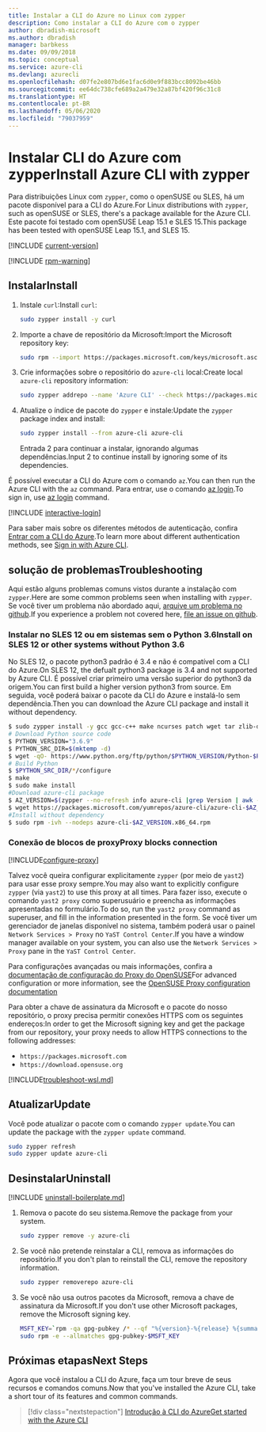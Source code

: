 ```yaml
---
title: Instalar a CLI do Azure no Linux com zypper
description: Como instalar a CLI do Azure com o zypper
author: dbradish-microsoft
ms.author: dbradish
manager: barbkess
ms.date: 09/09/2018
ms.topic: conceptual
ms.service: azure-cli
ms.devlang: azurecli
ms.openlocfilehash: d07fe2e807bd6e1fac6d0e9f883bcc8092be46bb
ms.sourcegitcommit: ee64dc738cfe689a2a479e32a87bf420f96c31c8
ms.translationtype: HT
ms.contentlocale: pt-BR
ms.lasthandoff: 05/06/2020
ms.locfileid: "79037959"
---
```

# <a name="install-azure-cli-with-zypper"></a><span data-ttu-id="13079-103">Instalar CLI do Azure com zypper</span><span class="sxs-lookup"><span data-stu-id="13079-103">Install Azure CLI with zypper</span></span>

<span data-ttu-id="13079-104">Para distribuições Linux com `zypper`, como o openSUSE ou SLES, há um pacote disponível para a CLI do Azure.</span><span class="sxs-lookup"><span data-stu-id="13079-104">For Linux distributions with `zypper`, such as openSUSE or SLES, there's a package available for the Azure CLI.</span></span> <span data-ttu-id="13079-105">Este pacote foi testado com openSUSE Leap 15.1 e SLES 15.</span><span class="sxs-lookup"><span data-stu-id="13079-105">This package has been tested with openSUSE Leap 15.1, and SLES 15.</span></span>

[!INCLUDE [current-version](includes/current-version.md)]

[!INCLUDE [rpm-warning](includes/rpm-warning.md)]

## <a name="install"></a><span data-ttu-id="13079-106">Instalar</span><span class="sxs-lookup"><span data-stu-id="13079-106">Install</span></span>

1. <span data-ttu-id="13079-107">Instale `curl`:</span><span class="sxs-lookup"><span data-stu-id="13079-107">Install `curl`:</span></span>

   ```bash
   sudo zypper install -y curl
   ```

2. <span data-ttu-id="13079-108">Importe a chave de repositório da Microsoft:</span><span class="sxs-lookup"><span data-stu-id="13079-108">Import the Microsoft repository key:</span></span>

   ```bash
   sudo rpm --import https://packages.microsoft.com/keys/microsoft.asc
   ```

3. <span data-ttu-id="13079-109">Crie informações sobre o repositório do `azure-cli` local:</span><span class="sxs-lookup"><span data-stu-id="13079-109">Create local `azure-cli` repository information:</span></span>

   ```bash
   sudo zypper addrepo --name 'Azure CLI' --check https://packages.microsoft.com/yumrepos/azure-cli azure-cli
   ```

4. <span data-ttu-id="13079-110">Atualize o índice de pacote do `zypper` e instale:</span><span class="sxs-lookup"><span data-stu-id="13079-110">Update the `zypper` package index and install:</span></span>

   ```bash
   sudo zypper install --from azure-cli azure-cli
   ```
   <span data-ttu-id="13079-111">Entrada 2 para continuar a instalar, ignorando algumas dependências.</span><span class="sxs-lookup"><span data-stu-id="13079-111">Input 2 to continue install by ignoring some of its dependencies.</span></span>

<span data-ttu-id="13079-112">É possível executar a CLI do Azure com o comando `az`.</span><span class="sxs-lookup"><span data-stu-id="13079-112">You can then run the Azure CLI with the `az` command.</span></span> <span data-ttu-id="13079-113">Para entrar, use o comando [az login](/cli/azure/reference-index#az-login).</span><span class="sxs-lookup"><span data-stu-id="13079-113">To sign in, use [az login](/cli/azure/reference-index#az-login) command.</span></span>

[!INCLUDE [interactive-login](includes/interactive-login.md)]

<span data-ttu-id="13079-114">Para saber mais sobre os diferentes métodos de autenticação, confira [Entrar com a CLI do Azure](authenticate-azure-cli.md).</span><span class="sxs-lookup"><span data-stu-id="13079-114">To learn more about different authentication methods, see [Sign in with Azure CLI](authenticate-azure-cli.md).</span></span>

## <a name="troubleshooting"></a><span data-ttu-id="13079-115">solução de problemas</span><span class="sxs-lookup"><span data-stu-id="13079-115">Troubleshooting</span></span>

<span data-ttu-id="13079-116">Aqui estão alguns problemas comuns vistos durante a instalação com `zypper`.</span><span class="sxs-lookup"><span data-stu-id="13079-116">Here are some common problems seen when installing with `zypper`.</span></span> <span data-ttu-id="13079-117">Se você tiver um problema não abordado aqui, [arquive um problema no github](https://github.com/Azure/azure-cli/issues).</span><span class="sxs-lookup"><span data-stu-id="13079-117">If you experience a problem not covered here, [file an issue on github](https://github.com/Azure/azure-cli/issues).</span></span>

### <a name="install-on-sles-12-or-other-systems-without-python-36"></a><span data-ttu-id="13079-118">Instalar no SLES 12 ou em sistemas sem o Python 3.6</span><span class="sxs-lookup"><span data-stu-id="13079-118">Install on SLES 12 or other systems without Python 3.6</span></span>

<span data-ttu-id="13079-119">No SLES 12, o pacote python3 padrão é 3.4 e não é compatível com a CLI do Azure.</span><span class="sxs-lookup"><span data-stu-id="13079-119">On SLES 12, the defualt python3 package is 3.4 and not supported by Azure CLI.</span></span> <span data-ttu-id="13079-120">É possível criar primeiro uma versão superior do python3 da origem.</span><span class="sxs-lookup"><span data-stu-id="13079-120">You can first build a higher version python3 from source.</span></span> <span data-ttu-id="13079-121">Em seguida, você poderá baixar o pacote da CLI do Azure e instalá-lo sem dependência.</span><span class="sxs-lookup"><span data-stu-id="13079-121">Then you can download the Azure CLI package and install it without dependency.</span></span>
```bash
$ sudo zypper install -y gcc gcc-c++ make ncurses patch wget tar zlib-devel zlib openssl-devel
# Download Python source code
$ PYTHON_VERSION="3.6.9"
$ PYTHON_SRC_DIR=$(mktemp -d)
$ wget -qO- https://www.python.org/ftp/python/$PYTHON_VERSION/Python-$PYTHON_VERSION.tgz | tar -xz -C "$PYTHON_SRC_DIR"
# Build Python
$ $PYTHON_SRC_DIR/*/configure
$ make
$ sudo make install
#Download azure-cli package 
$ AZ_VERSION=$(zypper --no-refresh info azure-cli |grep Version | awk -F': ' '{print $2}' | awk '{$1=$1;print}')
$ wget https://packages.microsoft.com/yumrepos/azure-cli/azure-cli-$AZ_VERSION.x86_64.rpm
#Install without dependency
$ sudo rpm -ivh --nodeps azure-cli-$AZ_VERSION.x86_64.rpm
```

### <a name="proxy-blocks-connection"></a><span data-ttu-id="13079-122">Conexão de blocos de proxy</span><span class="sxs-lookup"><span data-stu-id="13079-122">Proxy blocks connection</span></span>

[!INCLUDE[configure-proxy](includes/configure-proxy.md)]

<span data-ttu-id="13079-123">Talvez você queira configurar explicitamente `zypper` (por meio de `yast2`) para usar esse proxy sempre.</span><span class="sxs-lookup"><span data-stu-id="13079-123">You may also want to explicitly configure `zypper` (via `yast2`) to use this proxy at all times.</span></span> <span data-ttu-id="13079-124">Para fazer isso, execute o comando `yast2 proxy` como superusuário e preencha as informações apresentadas no formulário.</span><span class="sxs-lookup"><span data-stu-id="13079-124">To do so, run the `yast2 proxy` command as superuser, and fill in the information presented in the form.</span></span> <span data-ttu-id="13079-125">Se você tiver um gerenciador de janelas disponível no sistema, também poderá usar o painel `Network Services > Proxy` no `YaST Control Center`.</span><span class="sxs-lookup"><span data-stu-id="13079-125">If you have a window manager available on your system, you can also use the `Network Services > Proxy` pane in the `YaST Control Center`.</span></span>

<span data-ttu-id="13079-126">Para configurações avançadas ou mais informações, confira a [documentação de configuração do Proxy do OpenSUSE](https://www.suse.com/documentation/slms1/book_slms/data/sec_wy_config_updates_proxy.html)</span><span class="sxs-lookup"><span data-stu-id="13079-126">For advanced configuration or more information, see the [OpenSUSE Proxy configuration documentation](https://www.suse.com/documentation/slms1/book_slms/data/sec_wy_config_updates_proxy.html)</span></span>

<span data-ttu-id="13079-127">Para obter a chave de assinatura da Microsoft e o pacote do nosso repositório, o proxy precisa permitir conexões HTTPS com os seguintes endereços:</span><span class="sxs-lookup"><span data-stu-id="13079-127">In order to get the Microsoft signing key and get the package from our repository, your proxy needs to allow HTTPS connections to the following addresses:</span></span>

* `https://packages.microsoft.com`
* `https://download.opensuse.org`

[!INCLUDE[troubleshoot-wsl.md](includes/troubleshoot-wsl.md)]

## <a name="update"></a><span data-ttu-id="13079-128">Atualizar</span><span class="sxs-lookup"><span data-stu-id="13079-128">Update</span></span>

<span data-ttu-id="13079-129">Você pode atualizar o pacote com o comando `zypper update`.</span><span class="sxs-lookup"><span data-stu-id="13079-129">You can update the package with the `zypper update` command.</span></span>

```bash
sudo zypper refresh
sudo zypper update azure-cli
```

## <a name="uninstall"></a><span data-ttu-id="13079-130">Desinstalar</span><span class="sxs-lookup"><span data-stu-id="13079-130">Uninstall</span></span>

[!INCLUDE [uninstall-boilerplate.md](includes/uninstall-boilerplate.md)]

1. <span data-ttu-id="13079-131">Remova o pacote do seu sistema.</span><span class="sxs-lookup"><span data-stu-id="13079-131">Remove the package from your system.</span></span>

    ```bash
    sudo zypper remove -y azure-cli
    ```

2. <span data-ttu-id="13079-132">Se você não pretende reinstalar a CLI, remova as informações do repositório.</span><span class="sxs-lookup"><span data-stu-id="13079-132">If you don't plan to reinstall the CLI, remove the repository information.</span></span>

   ```bash
   sudo zypper removerepo azure-cli
   ```

3. <span data-ttu-id="13079-133">Se você não usa outros pacotes da Microsoft, remova a chave de assinatura da Microsoft.</span><span class="sxs-lookup"><span data-stu-id="13079-133">If you don't use other Microsoft packages, remove the Microsoft signing key.</span></span>

   ```bash
   MSFT_KEY=`rpm -qa gpg-pubkey /* --qf "%{version}-%{release} %{summary}\n" | grep Microsoft | awk '{print $1}'`
   sudo rpm -e --allmatches gpg-pubkey-$MSFT_KEY
   ```

## <a name="next-steps"></a><span data-ttu-id="13079-134">Próximas etapas</span><span class="sxs-lookup"><span data-stu-id="13079-134">Next Steps</span></span>

<span data-ttu-id="13079-135">Agora que você instalou a CLI do Azure, faça um tour breve de seus recursos e comandos comuns.</span><span class="sxs-lookup"><span data-stu-id="13079-135">Now that you've installed the Azure CLI, take a short tour of its features and common commands.</span></span>

> [!div class="nextstepaction"]
> [<span data-ttu-id="13079-136">Introdução à CLI do Azure</span><span class="sxs-lookup"><span data-stu-id="13079-136">Get started with the Azure CLI</span></span>](get-started-with-azure-cli.md)
